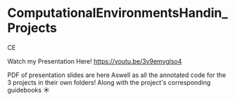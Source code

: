 # ComputationalEnvironmentsHandin_Projects
CE

Watch my Presentation Here!
https://youtu.be/3v9emvglso4

PDF of presentation slides are here
Aswell as all the annotated code for the 3 projects in their own folders!
Along with the project's corresponding guidebooks ☀️
